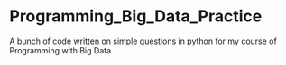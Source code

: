 # Programming_Big_Data_Practice
A bunch of code written on simple questions in python for my course of Programming with Big Data
